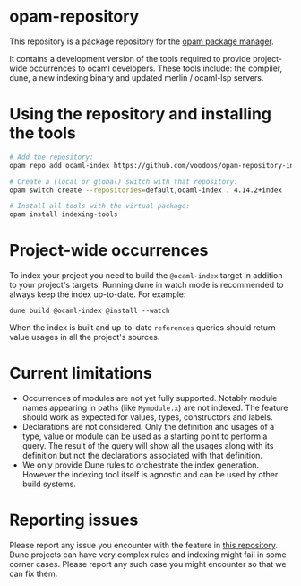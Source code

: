 # opam-repository

This repository is a package repository for the [opam package
manager](https://opam.ocaml.org).

It contains a development version of the tools required to provide project-wide
occurrences to ocaml developers. These tools include: the compiler, dune, a new
indexing binary and updated merlin / ocaml-lsp servers.

# Using the repository and installing the tools

```sh
# Add the repository:
opam repo add ocaml-index https://github.com/voodoos/opam-repository-index.git

# Create a (local or global) switch with that repository:
opam switch create --repositories=default,ocaml-index . 4.14.2+index

# Install all tools with the virtual package:
opam install indexing-tools
```

# Project-wide occurrences

To index your project you need to build the `@ocaml-index` target in addition to
your project's targets. Running dune in watch mode is recommended to always keep
the index up-to-date. For example:

```
dune build @ocaml-index @install --watch
```

When the index is built and up-to-date `references` queries should return value
usages in all the project's sources.

# Current limitations

- Occurrences of modules are not yet fully supported. Notably module names
  appearing in paths (like `Mymodule.x`) are not indexed. The feature should
  work as expected for values, types, constructors and labels.
- Declarations are not considered. Only the definition and usages of a type,
  value or module can be used as a starting point to perform a query. The result
  of the query will show all the usages along with its definition but not the
  declarations associated with that definition.
- We only provide Dune rules to orchestrate the index generation. However the
  indexing tool itself is agnostic and can be used by other build systems.

# Reporting issues
Please report any issue you encounter with the feature in [this
repository](https://github.com/voodoos/opam-repository-index). Dune projects can
have very complex rules  and indexing might fail in some corner cases. Please
report any such case you might encounter so that we can fix them.
